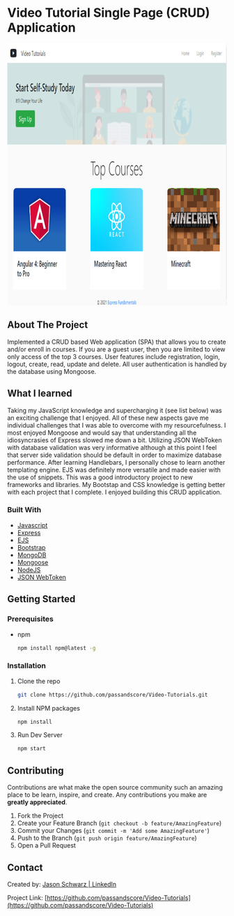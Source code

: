 # Video Tutorial Single Page (CRUD) Application


<p align=”center”>
<img src="images/readme-cover.png" alt="Logo" width="800" height="600">
</p>

<!-- ABOUT THE PROJECT -->

## About The Project

Implemented a CRUD based Web application (SPA) that allows you to create and/or enroll in courses. If you are a guest user, then you are limited to view only access of the top 3 courses. User features include registration, login, logout, create, read, update and delete. All user authentication is handled by the database using Mongoose.

## What I learned 
Taking my JavaScript knowledge and supercharging it (see list below) was an exciting challenge that I enjoyed. All of these new aspects gave me individual challenges that I was able to overcome with my resourcefulness. I most enjoyed Mongoose and would say that understanding all the idiosyncrasies of Express slowed me down a bit. Utilizing JSON WebToken with database validation was very informative although at this point I feel that server side validation should be default in order to maximize database performance. After learning Handlebars, I personally chose to learn another templating engine. EJS was definitely more versatile and made easier with the use of snippets. This was a good introductory project to new frameworks and libraries. My Bootstap and CSS knowledge is getting better with each project that I complete. I enjoyed building this CRUD application.


### Built With

- [Javascript](https://www.javascript.com/)
- [Express](https://expressjs.com/)
- [EJS](https://ejs.co/)
- [Bootstrap](https://getbootstrap.com/)
- [MongoDB](https://www.mongodb.com/)
- [Mongoose](https://mongoosejs.com/)
- [NodeJS](https://nodejs.dev/)
- [JSON WebToken](https://jwt.io/)

<!-- GETTING STARTED -->

## Getting Started

### Prerequisites

- npm
  ```sh
  npm install npm@latest -g
  ```

### Installation

1. Clone the repo
   ```sh
   git clone https://github.com/passandscore/Video-Tutorials.git
   ```
2. Install NPM packages
   ```sh
   npm install
   ```
3. Run Dev Server
   ```sh
   npm start
   ```

<!-- CONTRIBUTING -->

## Contributing

Contributions are what make the open source community such an amazing place to be learn, inspire, and create. Any contributions you make are **greatly appreciated**.

1. Fork the Project
2. Create your Feature Branch (`git checkout -b feature/AmazingFeature`)
3. Commit your Changes (`git commit -m 'Add some AmazingFeature'`)
4. Push to the Branch (`git push origin feature/AmazingFeature`)
5. Open a Pull Request



<!-- CONTACT -->

## Contact

Created by: [Jason Schwarz | LinkedIn](https://www.linkedin.com/in/jason-schwarz-75b91482/)

Project Link: [https://github.com/passandscore/Video-Tutorials](https://github.com/passandscore/Video-Tutorials)
